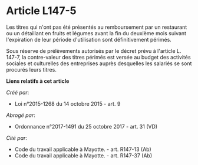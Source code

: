 # Article L147-5

Les titres qui n'ont pas été présentés au remboursement par un restaurant ou un détaillant en fruits et légumes avant la fin
du deuxième mois suivant l'expiration de leur période d'utilisation sont définitivement périmés. 

Sous réserve de prélèvements autorisés par le décret prévu à l'article L. 147-7, la contre-valeur des titres périmés est
versée au budget des activités sociales et culturelles des entreprises auprès desquelles les salariés se sont procurés leurs
titres.

**Liens relatifs à cet article**

_Créé par_:

  - Loi n°2015-1268 du 14 octobre 2015 - art. 9

_Abrogé par_:

  - Ordonnance n°2017-1491 du 25 octobre 2017 - art. 31 (VD)

_Cité par_:

  - Code du travail applicable à Mayotte. - art. R147-13 (Ab)
  - Code du travail applicable à Mayotte. - art. R147-37 (Ab)
